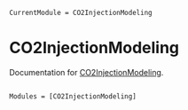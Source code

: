 ```@meta
CurrentModule = CO2InjectionModeling
```

# CO2InjectionModeling

Documentation for [CO2InjectionModeling](https://github.com/ellingsvee/CO2InjectionModeling.jl).

```@index
```

```@autodocs
Modules = [CO2InjectionModeling]
```
